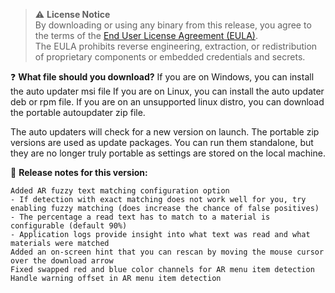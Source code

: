 > :warning: **License Notice**\
> By downloading or using any binary from this release, you agree to the terms of the [End User License Agreement (EULA)](EULA.MD).\
> The EULA prohibits reverse engineering, extraction, or redistribution of proprietary components or embedded credentials and secrets.

:question: **What file should you download?**
If you are on Windows, you can install the auto updater msi file
If you are on Linux, you can install the auto updater deb or rpm file. If you are on an unsupported linux distro, you can download the portable autoupdater zip file.

The auto updaters will check for a new version on launch.
The portable zip versions are used as update packages. You can run them standalone, but they are no longer truly portable as settings are stored on the local machine.

:page_facing_up: **Release notes for this version:**
```
Added AR fuzzy text matching configuration option
- If detection with exact matching does not work well for you, try enabling fuzzy matching (does increase the chance of false positives)
- The percentage a read text has to match to a material is configurable (default 90%)
- Application logs provide insight into what text was read and what materials were matched
Added an on-screen hint that you can rescan by moving the mouse cursor over the download arrow
Fixed swapped red and blue color channels for AR menu item detection
Handle warning offset in AR menu item detection
```